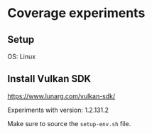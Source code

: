 # Coverage experiments

## Setup

OS: Linux

## Install Vulkan SDK

https://www.lunarg.com/vulkan-sdk/

Experiments with version: 1.2.131.2

Make sure to source the `setup-env.sh` file.
